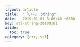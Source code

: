 ```yaml
---
layout: article
title:  "「C++」 String"
date:   2019-01-01 8:06:40 +0800
key: stl-string-20190101
aside:
  toc: true
category: [c++, stl]
---
```

